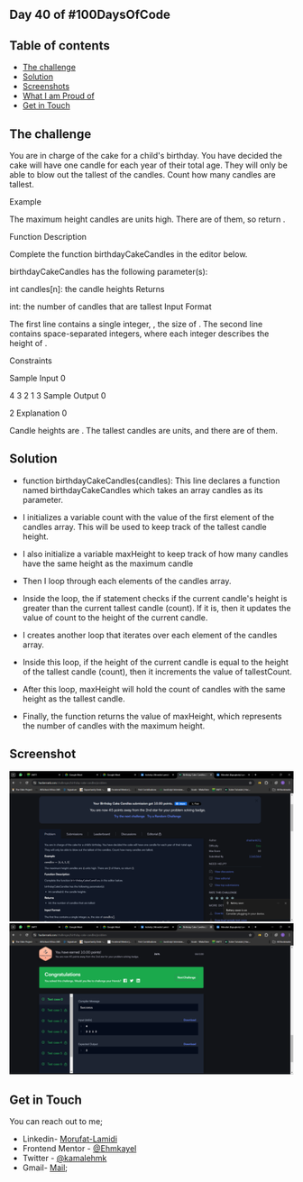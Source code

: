 ## Day 40 of #100DaysOfCode

## Table of contents
- [The challenge](#the-challenge)
- [Solution](#the-solution)
- [Screenshots](#screenshot)
- [What I am Proud of](#what-I-am-proud-of)
- [Get in Touch](#get-in-touch)

## The challenge

You are in charge of the cake for a child's birthday. You have decided the cake will have one candle for each year of their total age. They will only be able to blow out the tallest of the candles. Count how many candles are tallest.

Example

The maximum height candles are  units high. There are  of them, so return .

Function Description

Complete the function birthdayCakeCandles in the editor below.

birthdayCakeCandles has the following parameter(s):

int candles[n]: the candle heights
Returns

int: the number of candles that are tallest
Input Format

The first line contains a single integer, , the size of .
The second line contains  space-separated integers, where each integer  describes the height of .

Constraints

Sample Input 0

4
3 2 1 3
Sample Output 0

2
Explanation 0

Candle heights are . The tallest candles are  units, and there are  of them.

## Solution

- function birthdayCakeCandles(candles): This line declares a function named birthdayCakeCandles which takes an array candles as its parameter.

- I initializes a variable count with the value of the first element of the candles array. This will be used to keep track of the tallest candle height.

- I also initialize a variable maxHeight to keep track of how many candles have the same height as the maximum candle

- Then I loop through each elements of the candles array.

- Inside the loop, the if statement checks if the current candle's height is greater than the current tallest candle (count). If it is, then it updates the value of count to the height of the current candle.

- I creates another loop that iterates over each element of the candles array.

- Inside this loop, if the height of the current candle is equal to the height of the tallest candle (count), then it increments the value of tallestCount.

- After this loop, maxHeight will hold the count of candles with the same height as the tallest candle.

- Finally, the function returns the value of maxHeight, which represents the number of candles with the maximum height.



## Screenshot

![Questions](./Screenshots/questions.png)
![congratulation](./Screenshots/congratulations.png)


## Get in Touch

You can reach out to me;
 - Linkedin- [Morufat-Lamidi](https://linkedin.com/in/morufat-lamidi)
 - Frontend Mentor - [@Ehmkayel](https://www.frontendmentor.io/profile/Ehmkayel)
 - Twitter - [@kamalehmk](https://www.twitter.com/kamalehmk)
 - Gmail- [Mail](mailto:lamidimorufat0@gmail.com);


